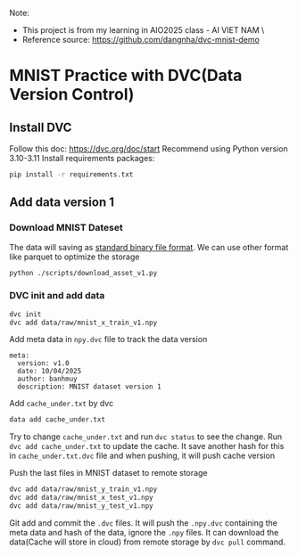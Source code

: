Note:
- This project is from my learning in AIO2025 class - AI VIET NAM \
- Reference source: https://github.com/dangnha/dvc-mnist-demo

# MNIST Practice with DVC(Data Version Control)


## Install DVC
Follow this doc: https://dvc.org/doc/start
Recommend using Python version 3.10-3.11
Install requirements packages:
```bash
pip install -r requirements.txt
```

## Add data version 1
### Download MNIST Dateset
The data will saving as [standard binary file format](https://github.com/numpy/numpy/blob/067cb067cb17a20422e51da908920a4fbb3ab851/doc/neps/nep-0001-npy-format.rst). We can use other format like parquet to optimize the storage
```bash
python ./scripts/download_asset_v1.py
```
### DVC init and add data
```bash
dvc init
dvc add data/raw/mnist_x_train_v1.npy
```

Add meta data in `npy.dvc` file to track the data version
```
meta:
  version: v1.0
  date: 10/04/2025
  author: banhmuy
  description: MNIST dataset version 1
```

Add `cache_under.txt` by dvc
```bash
data add cache_under.txt
```

Try to change `cache_under.txt` and run `dvc status` to see the change. Run `dvc add cache_under.txt` to update the cache.
It save another hash for this  in `cache_under.txt.dvc` file and when pushing, it will push cache version

Push the last files in MNIST dataset to remote storage
```bash
dvc add data/raw/mnist_y_train_v1.npy
dvc add data/raw/mnist_x_test_v1.npy
dvc add data/raw/mnist_y_test_v1.npy
```

Git add and commit the `.dvc` files. It will push the `.npy.dvc` containing the meta data and hash of the data, ignore the `.npy` files.
It can download the data(Cache will store in cloud) from remote storage by `dvc pull` command.
